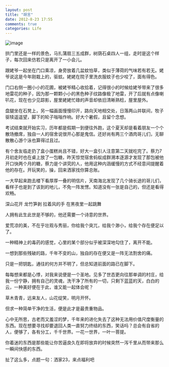 ```yaml
---
layout: post
title: "胡言"
date: 2012-8-23 17:55
comments: true
categories: Life
---
```

![image](http://i424.photobucket.com/albums/pp326/xoxomayra94/HDR/hdrp4.jpg)

拱门里还是一样的景色，马扎蒲扇三五成群，树荫石桌四人一组，走时是这个样子，每次回来仿若只是离开了一小会儿。

跟姥爷一起坐在门口乘凉，身旁放着几盆蚊怕草，类似于薄荷的气味若有若无。姥爷说这是今年刚栽上的，驱蚊。姥姥在院子里洗衣服蚊子也少咬了，面有得色。

<!--more-->

门口右侧一圈小小的花圃，被姥爷精心收拾着，记得很小的时候给姥爷带来了很多地雷花的种子，因为那一颗颗小小的黑色种子纹路像极了地雷，开了后就有点像喇叭花，现在也少见踪影，屋里姥姥忙碌的声音却依旧清晰熟稔，屋里屋外。

盘腿坐在石凳上，另一幅画面慢慢印开，路向天地相交处，日落两山并联间，牧子驱犊遥遥望，脚下的轮子嗡嗡作响。好大个暑假，且留个念想。

考试结束就开始实习，历年都是假期一到便往外跑，这个夏天却是看着朋友一个个散场撤席，独自一人的宿舍说很开心那是鬼信。还好尚有两三个酒肉哥儿们，无聊散散心游个泳也算得过且过。

有个舍友临走扔了盒小蛋糕尚且不错，好大一盒引人注意第二天就吃完了。蔡力7月初走时也在桌上放了一包糖，昨天惊觉宿舍蚂蚁成群溯本逐源才发现了那包被他开口快两个月的糖，蔡力是个讲究的人，他用这种内涵缓慢的方式不经意间提醒着他的存在。开玩笑的，操，回来洒家找你算总账。

一大早起来跑去楼下看厚厚一叠的明信片，天南海北发现了几个骑长途的哥儿们，看样子也是到了该到的地儿，不免一阵发愣。知道没有一张是自己的，但还是看得欢畅。

 深山花开 龙竹笋剥 拉着风的手 在黑夜里一起跳舞

人拥有此生此世是不够的，他还需要一个诗意的世界。

爱荒凉的美，不在乎壮观与秀丽，你给我个突兀，给我个渺小，给我个存在便足以了。

一种精神上的毒药的感觉，心里的某个部分似乎被深深地勾住了，离开不能。

一想到那些残破的路，千年不变的山，独自的存在便又是一阵无法割舍的痛。

只是一把钥匙，通往的何方并不明了，但总知道前面的路已在脚下。

每每想来都是心悸，对我来说便是一个圣地。见多了世态更向往那单调的村庄，给我一份宁静，拥有自己的灵魂，洗干净了所有的一切，只剩下蓝蓝的天，白白的云，一种美好便在于此，谁又能一起体会呢？

草木青青，远来友人，山花绽笑，明月开怀。

但求一种简单干净的生活，便是此才是最贵重物品。

心中无所思，古老而又羞涩的梦，千年来的进化失去了这种无法用价值尺度衡量的东西。现在想要寻找却要退回人类一直努力终结的东西，笑话吗？总会有自省的人，便够了，各有分工，千千世界。一花一世界，一叶一菩提。

你着迷的东西是那些能让你苦逼良久在即将放弃的时候突然一泻千里从而带来那么一瞬间快感的东西。

扯了这么多，点题一句：洒家23，来点福利吧